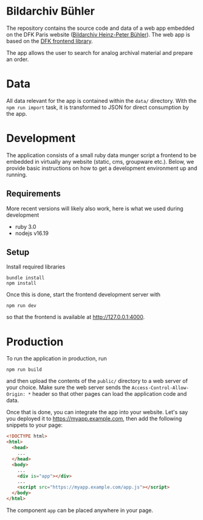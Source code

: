 # Bildarchiv Bühler

The repository contains the source code and data of a web app embedded on the
DFK Paris website ([Bildarchiv Heinz-Peter
Bühler](https://dfk-paris.org/de/page/bildarchiv-hans-peter-buehler-3379.html)).
The web app is based on the [DFK frontend
library](https://github.com/dfk-paris/frontend).

The app allows the user to search for analog archival material and prepare an
order. 

# Data

All data relevant for the app is contained within the `data/` directory. With
the `npm run import` task, it is transformed to JSON for direct consumption by
the app.

# Development

The application consists of a small ruby data munger script a frontend to be
embedded in virtually any website (static, cms, groupware etc.). Below, we
provide basic instructions on how to get a development environment up and
running.

## Requirements

More recent versions will likely also work, here is what we used during
development

* ruby 3.0
* nodejs v16.19

## Setup

Install required libraries

    bundle install
    npm install

Once this is done, start the frontend development server
with

    npm run dev

so that the frontend is available at http://127.0.0.1:4000.

# Production

To run the application in production, run

    npm run build

and then upload the contents of the `public/` directory to a web server of your
choice. Make sure the web server sends the `Access-Control-Allow-Origin: *`
header so that other pages can load the application code and data.

Once that is done, you can integrate the app into your website. Let's say you
deployed it to https://myapp.example.com, then add the following snippets to
your page:

```html
<!DOCTYPE html>
<html>
  <head>
    ...
  </head>
  <body>
    ...
    <div is="app"></div>
    ...
    <script src="https://myapp.example.com/app.js"></script>
  </body>
</html>
```

The component `app` can be placed anywhere in your page.
